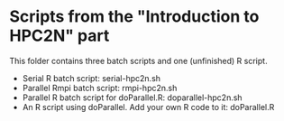 # Scripts from the "Introduction to HPC2N" part

This folder contains three batch scripts and one (unfinished) R script. 

- Serial R batch script: serial-hpc2n.sh
- Parallel Rmpi batch script: rmpi-hpc2n.sh
- Parallel R batch script for doParallel.R: doparallel-hpc2n.sh
- An R script using doParallel. Add your own R code to it: doParallel.R
